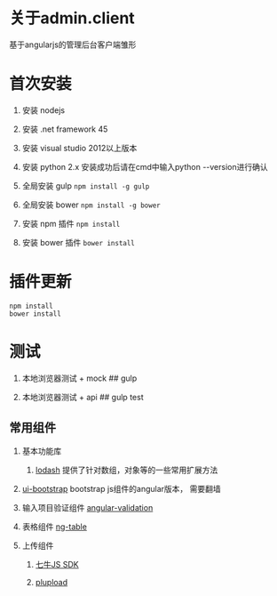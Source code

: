 # 关于admin.client #
基于angularjs的管理后台客户端雏形

# 首次安装 #
1. 安装 nodejs

1. 安装 .net framework 45

1. 安装 visual studio 2012以上版本

1. 安装 python 2.x
   安装成功后请在cmd中输入python --version进行确认

1. 全局安装 gulp
	`npm install -g gulp`

1. 全局安装 bower
	`npm install -g bower`

1. 安装 npm 插件
	`npm install`

1. 安装 bower 插件
	`bower install`

# 插件更新 #
    npm install
	bower install

# 测试 #
1. 本地浏览器测试 + mock ##
    gulp

1. 本地浏览器测试 + api ##
    gulp test

## 常用组件 ##
1. 基本功能库
	1. [lodash](https://lodash.com/)
		提供了针对数组，对象等的一些常用扩展方法

1. [ui-bootstrap](https://angular-ui.github.io/bootstrap/)
	bootstrap js组件的angular版本， 需要翻墙

1. 输入项目验证组件
	[angular-validation](https://github.com/huei90/angular-validation)

1. 表格组件
	[ng-table](https://github.com/esvit/ng-table)

1. 上传组件
	1. [七牛JS SDK](http://developer.qiniu.com/code/v6/sdk/javascript.html)

	1. [plupload](http://www.plupload.com/)
